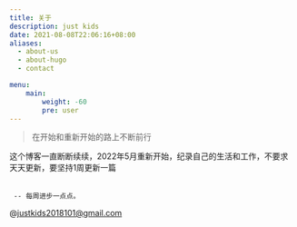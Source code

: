 ```yaml
---
title: 关于
description: just kids 
date: 2021-08-08T22:06:16+08:00
aliases:
  - about-us
  - about-hugo
  - contact

menu:
    main: 
        weight: -60
        pre: user
---
```


> 在开始和重新开始的路上不断前行

这个博客一直断断续续，2022年5月重新开始，纪录自己的生活和工作，不要求天天更新，要坚持1周更新一篇
</br></br>
```
 -- 每周进步一点点。
```
@justkids2018101@gmail.com
